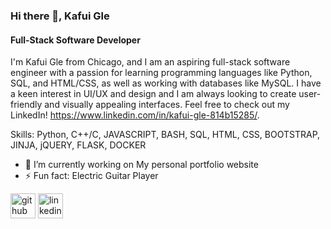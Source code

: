 ### Hi there 👋, Kafui Gle
#### Full-Stack Software Developer
I'm Kafui Gle from Chicago, and I am an aspiring full-stack software engineer with a passion for learning programming languages like Python, SQL, and HTML/CSS, as well as working with databases like MySQL. I have a keen interest in UI/UX and design and I am always looking to create user-friendly and visually appealing interfaces. Feel free to check out my LinkedIn! https://www.linkedin.com/in/kafui-gle-814b15285/.

Skills: Python, C++/C, JAVASCRIPT, BASH, SQL, HTML, CSS, BOOTSTRAP, JINJA, jQUERY, FLASK, DOCKER

- 🔭 I’m currently working on My personal portfolio  website 
- ⚡ Fun fact: Electric Guitar Player 


[<img src='https://cdn.jsdelivr.net/npm/simple-icons@3.0.1/icons/github.svg' alt='github' height='40'>](https://github.com/Kafui123)  [<img src='https://cdn.jsdelivr.net/npm/simple-icons@3.0.1/icons/linkedin.svg' alt='linkedin' height='40'>](https://www.linkedin.com/in/kafuigle/)  

